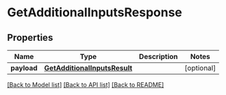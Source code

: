 # GetAdditionalInputsResponse

## Properties
Name | Type | Description | Notes
------------ | ------------- | ------------- | -------------
**payload** | [**GetAdditionalInputsResult**](GetAdditionalInputsResult.md) |  | [optional] 

[[Back to Model list]](../README.md#documentation-for-models) [[Back to API list]](../README.md#documentation-for-api-endpoints) [[Back to README]](../README.md)

